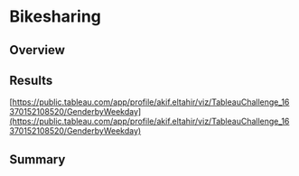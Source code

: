 # Bikesharing

## Overview

## Results

[https://public.tableau.com/app/profile/akif.eltahir/viz/TableauChallenge_16370152108520/GenderbyWeekday](https://public.tableau.com/app/profile/akif.eltahir/viz/TableauChallenge_16370152108520/GenderbyWeekday)

## Summary
